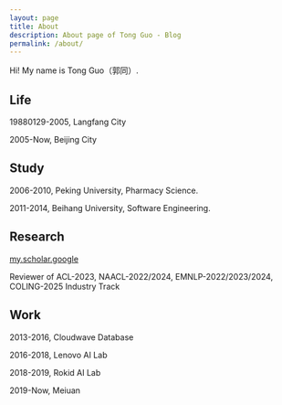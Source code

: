 ```yaml
---
layout: page
title: About
description: About page of Tong Guo - Blog 
permalink: /about/
---
```


Hi! My name is Tong Guo（郭同）. 

## Life

19880129-2005, Langfang City

2005-Now, Beijing City

## Study

2006-2010, Peking University, Pharmacy Science.

2011-2014, Beihang University, Software Engineering.

## Research

[my.scholar.google](https://scholar.google.com/citations?user=4J7HYNAAAAAJ)

Reviewer of ACL-2023, NAACL-2022/2024, EMNLP-2022/2023/2024, COLING-2025 Industry Track

## Work

2013-2016, Cloudwave Database

2016-2018, Lenovo AI Lab

2018-2019, Rokid AI Lab

2019-Now, Meiuan

<meta name="google-site-verification" content="8NeXeopl0Y7RpgHgRilAMtTLuzHTNav3LpL8MA7lj1A" />
